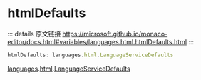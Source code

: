 # htmlDefaults

<backTop />
        
::: details 原文链接
https://microsoft.github.io/monaco-editor/docs.html#variables/languages.html.htmlDefaults.html
:::

```ts
htmlDefaults: languages.html.LanguageServiceDefaults
```

[languages](/api/languages.md).[html](/api/languages/html.md).[LanguageServiceDefaults](/api/languages/html/LanguageServiceDefaults.md)